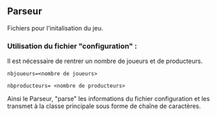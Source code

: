 ## Parseur

Fichiers pour l'initalisation du jeu.

### Utilisation du fichier "configuration" :
 Il est nécessaire de rentrer un nombre de joueurs et de producteurs.

`nbjoueurs=<nombre de joueurs>`

`nbproducteurs= <nombre de producteurs>`

Ainsi le Parseur, "parse" les informations du fichier configuration et les transmet à la classe principale sous forme de chaîne de caractères.
